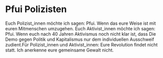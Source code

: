 # Pfui Polizisten

Euch Polizist_innen möchte ich sagen: Pfui. Wenn das eure Weise ist mit euren Mitmenschen umzugehen. Euch Aktivist_innen möchte ich sagen: Pfui. Wenn euch nach 40 Jahren Aktivismus noch nicht klar ist, dass Die Demo gegen Politik und Kapitalismus nur dem individuellen Ausschweif zudient.Für Polizist_innen und Aktivist_innen: Eure Revolution findet nicht statt. Ich anerkenne eure gemeinsame Gewalt nicht.
